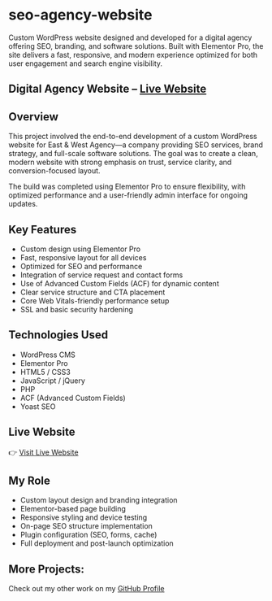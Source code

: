 # seo-agency-website

Custom WordPress website designed and developed for a digital agency offering SEO, branding, and software solutions. Built with Elementor Pro, the site delivers a fast, responsive, and modern experience optimized for both user engagement and search engine visibility.

## Digital Agency Website – [Live Website](https://eastandwestagency.com/)

## Overview
This project involved the end-to-end development of a custom WordPress website for East & West Agency—a company providing SEO services, brand strategy, and full-scale software solutions. The goal was to create a clean, modern website with strong emphasis on trust, service clarity, and conversion-focused layout.

The build was completed using Elementor Pro to ensure flexibility, with optimized performance and a user-friendly admin interface for ongoing updates.

## Key Features
- Custom design using Elementor Pro
- Fast, responsive layout for all devices
- Optimized for SEO and performance
- Integration of service request and contact forms
- Use of Advanced Custom Fields (ACF) for dynamic content
- Clear service structure and CTA placement
- Core Web Vitals-friendly performance setup
- SSL and basic security hardening

## Technologies Used
- WordPress CMS
- Elementor Pro
- HTML5 / CSS3
- JavaScript / jQuery
- PHP
- ACF (Advanced Custom Fields)
- Yoast SEO

## Live Website
👉 [Visit Live Website](https://eastandwestagency.com/)

## My Role
- Custom layout design and branding integration
- Elementor-based page building
- Responsive styling and device testing
- On-page SEO structure implementation
- Plugin configuration (SEO, forms, cache)
- Full deployment and post-launch optimization

## More Projects:
Check out my other work on my [GitHub Profile](https://github.com/saifwp)

